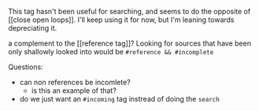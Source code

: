 This tag hasn't been useful for searching, and seems to do the opposite of [[close open loops]]. I'll keep using it for now, but I'm leaning towards depreciating it.

a complement to the [[reference tag]]?
Looking for sources that have been only shallowly looked into would be `#reference && #incomplete`

Questions:
- can non references be incomlete?
    - is this an example of that?
- do we just want an `#incoming` tag instread of doing the `search`